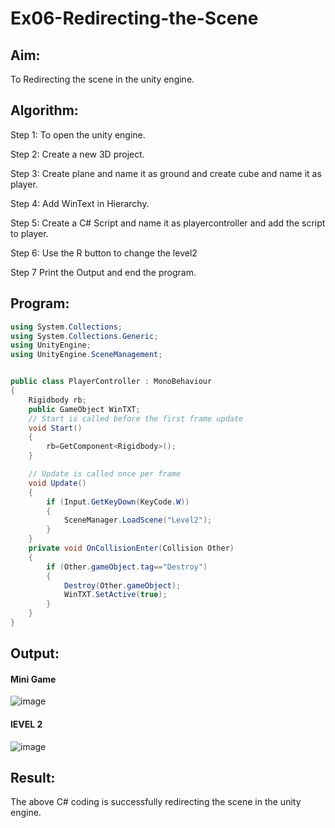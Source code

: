 
# Ex06-Redirecting-the-Scene

## Aim:
To Redirecting the scene in the unity engine.

## Algorithm:
Step 1:
To open the unity engine.

Step 2:
Create a new 3D project.

Step 3:
Create plane and name it as ground and create cube and name it as player.

Step 4:
Add WinText in Hierarchy.

Step 5:
Create a C# Script and name it as playercontroller and add the script to player.

Step 6:
Use the R button to change the level2

Step 7
Print the Output and end the program.

## Program:
```c#
using System.Collections;
using System.Collections.Generic;
using UnityEngine;
using UnityEngine.SceneManagement;


public class PlayerController : MonoBehaviour
{
    Rigidbody rb;
    public GameObject WinTXT;
    // Start is called before the first frame update
    void Start()
    {
        rb=GetComponent<Rigidbody>();
    }

    // Update is called once per frame
    void Update()
    {
        if (Input.GetKeyDown(KeyCode.W))
        {
            SceneManager.LoadScene("Level2");
        }
    }
    private void OnCollisionEnter(Collision Other)
    {
        if (Other.gameObject.tag=="Destroy")
        {
            Destroy(Other.gameObject);
            WinTXT.SetActive(true);
        }
    }
}
```

## Output:
#### Mini Game
![image](https://github.com/JayanthYadav123/Ex06-Redirecting-the-Scene/assets/94836154/0f924d5e-00eb-4744-9e77-9435c691e84c)

#### lEVEL 2
![image](https://github.com/JayanthYadav123/Ex06-Redirecting-the-Scene/assets/94836154/f8465921-7303-4d14-b0af-4e0deeacc2d7)

## Result:

The above C# coding is successfully redirecting the scene in the unity engine.
